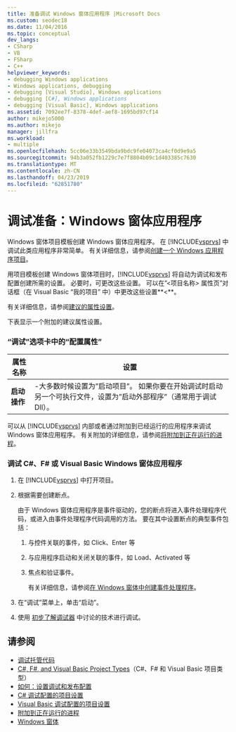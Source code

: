 ```yaml
---
title: 准备调试 Windows 窗体应用程序 |Microsoft Docs
ms.custom: seodec18
ms.date: 11/04/2016
ms.topic: conceptual
dev_langs:
- CSharp
- VB
- FSharp
- C++
helpviewer_keywords:
- debugging Windows applications
- Windows applications, debugging
- debugging [Visual Studio], Windows applications
- debugging [C#], Windows applications
- debugging [Visual Basic], Windows applications
ms.assetid: 7092ee7f-8378-4def-aef8-1695bd97cf14
author: mikejo5000
ms.author: mikejo
manager: jillfra
ms.workload:
- multiple
ms.openlocfilehash: 5cc06e33b3549bda9bdc9fe04073ca4cf0d9e9a5
ms.sourcegitcommit: 94b3a052fb1229c7e7f8804b09c1d403385c7630
ms.translationtype: MT
ms.contentlocale: zh-CN
ms.lasthandoff: 04/23/2019
ms.locfileid: "62851780"
---
```

# <a name="debugging-preparation-windows-forms-applications"></a>调试准备：Windows 窗体应用程序
Windows 窗体项目模板创建 Windows 窗体应用程序。 在 [!INCLUDE[vsprvs](../code-quality/includes/vsprvs_md.md)] 中调试此类应用程序非常简单。 有关详细信息，请参阅[创建一个 Windows 应用程序项目](https://docs.microsoft.com/previous-versions/visualstudio/visual-studio-2010/42wc9kk5(v=vs.100))。

 用项目模板创建 Windows 窗体项目时，[!INCLUDE[vsprvs](../code-quality/includes/vsprvs_md.md)] 将自动为调试和发布配置创建所需的设置。 必要时，可更改这些设置。 可以在”\<项目名称> 属性页”对话框（在 Visual Basic “我的项目” 中）中更改这些设置**\<**。

 有关详细信息，请参阅[建议的属性设置](../debugger/managed-debugging-recommended-property-settings.md)。

 下表显示一个附加的建议属性设置。

### <a name="configuration-properties-in-debug-tab"></a>“调试”选项卡中的“配置属性”

|**属性名称**|**设置**|
|-----------------------|-----------------|
|**启动操作**|-大多数时候设置为”启动项目”。 如果你要在开始调试时启动另一个可执行文件，设置为”启动外部程序”（通常用于调试 Dll）。|

 可以从 [!INCLUDE[vsprvs](../code-quality/includes/vsprvs_md.md)] 内部或者通过附加到已经运行的应用程序来调试 Windows 窗体应用程序。 有关附加的详细信息，请参阅[将附加到正在运行的进程](../debugger/attach-to-running-processes-with-the-visual-studio-debugger.md)。

### <a name="to-debug-a-c-f-or-visual-basic-windows-forms-application"></a>调试 C#、F# 或 Visual Basic Windows 窗体应用程序

1. 在 [!INCLUDE[vsprvs](../code-quality/includes/vsprvs_md.md)] 中打开项目。

2. 根据需要创建断点。

    由于 Windows 窗体应用程序是事件驱动的，您的断点将进入事件处理程序代码，或进入由事件处理程序代码调用的方法。 要在其中设置断点的典型事件包括：

   1. 与控件关联的事件，如 Click、Enter 等

   2. 与应用程序启动和关闭关联的事件，如 Load、Activated 等

   3. 焦点和验证事件。

      有关详细信息，请参阅[在 Windows 窗体中创建事件处理程序](/dotnet/framework/winforms/creating-event-handlers-in-windows-forms)。

3. 在“调试”菜单上，单击“启动”。

4. 使用 [初步了解调试器](../debugger/debugger-feature-tour.md) 中讨论的技术进行调试。 

## <a name="see-also"></a>请参阅
- [调试托管代码](../debugger/debugging-managed-code.md)
- [C#, F#, and Visual Basic Project Types](../debugger/debugging-preparation-csharp-f-hash-and-visual-basic-project-types.md)（C#、F# 和 Visual Basic 项目类型）
- [如何：设置调试和发布配置](../debugger/how-to-set-debug-and-release-configurations.md)
- [C# 调试配置的项目设置](../debugger/project-settings-for-csharp-debug-configurations.md)
- [Visual Basic 调试配置的项目设置](../debugger/project-settings-for-a-visual-basic-debug-configuration.md)
- [附加到正在运行的进程](../debugger/attach-to-running-processes-with-the-visual-studio-debugger.md)
- [Windows 窗体](/dotnet/framework/winforms/index)